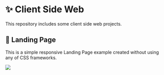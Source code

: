 # :sparkles: Client Side Web
This repository includes some client side web projects.

## :pushpin: Landing Page 

This is a simple responsive Landing Page example created without using any of CSS frameworks.  

![](./LandingPage/landingPage.gif)